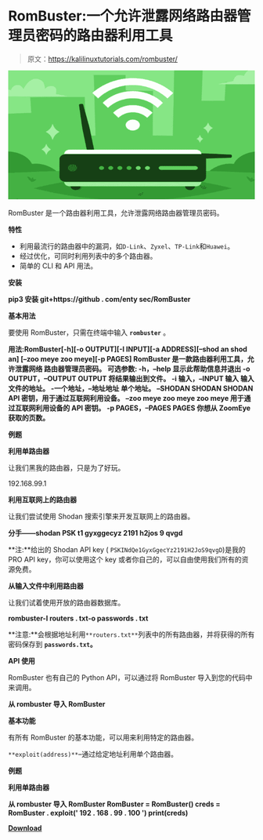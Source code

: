 # RomBuster:一个允许泄露网络路由器管理员密码的路由器利用工具

> 原文：<https://kalilinuxtutorials.com/rombuster/>

[![RomBuster : A Router Exploitation Tool That Allows To Disclosure Network Router Admin Password](img//2b9e0b82dd5f2bec13692e3c35bec940.png "RomBuster : A Router Exploitation Tool That Allows To Disclosure Network Router Admin Password")](https://1.bp.blogspot.com/-PPxjXw-KVwU/YN7ovkXAfcI/AAAAAAAAJyY/208H4-PBEL4giR5f4wc97g99CW0B7VQ3gCLcBGAsYHQ/s728/RomBuster.png)

RomBuster 是一个路由器利用工具，允许泄露网络路由器管理员密码。

**特性**

*   利用最流行的路由器中的漏洞，如`D-Link`、`Zyxel`、`TP-Link`和`Huawei`。
*   经过优化，可同时利用列表中的多个路由器。
*   简单的 CLI 和 API 用法。

**安装**

**pip3 安装 git+https://github . com/enty sec/RomBuster**

**基本用法**

要使用 RomBuster，只需在终端中输入 **`rombuster`** 。

**用法:RomBuster[-h][-o OUTPUT][-I INPUT][-a ADDRESS][–shod an shod an]
[–zoo meye zoo meye][-p PAGES]
RomBuster 是一款路由器利用工具，允许泄露网络
路由器管理员密码。
可选参数:
-h，–help 显示此帮助信息并退出
-o OUTPUT，–OUTPUT OUTPUT
将结果输出到文件。
-i 输入，–INPUT 输入
输入文件的地址。
-一个地址，–地址地址
单个地址。
–SHODAN SHODAN SHODAN API 密钥，用于通过互联网利用设备。
–zoo meye zoo meye zoo meye 用于通过互联网利用设备的 API 密钥。
-p PAGES，–PAGES PAGES
你想从 ZoomEye 获取的页数。**

**例题**

**利用单路由器**

让我们黑我的路由器，只是为了好玩。

192.168.99.1

**利用互联网上的路由器**

让我们尝试使用 Shodan 搜索引擎来开发互联网上的路由器。

**分手——shodan PSK t1 gyxggecyz 2191 h2jos 9 qvgd**

**注:**给出的 Shodan API key ( `PSKINdQe1GyxGgecYz2191H2JoS9qvgD`)是我的 PRO API key，你可以使用这个 key 或者你自己的，可以自由使用我们所有的资源免费。

**从输入文件中利用路由器**

让我们试着使用开放的路由器数据库。

**rombuster-I routers . txt-o passwords . txt**

**注意:**会根据地址利用`**routers.txt**`列表中的所有路由器，并将获得的所有密码保存到 **`passwords.txt`。**

**API 使用**

RomBuster 也有自己的 Python API，可以通过将 RomBuster 导入到您的代码中来调用。

**从 rombuster 导入 RomBuster**

**基本功能**

有所有 RomBuster 的基本功能，可以用来利用特定的路由器。

`**exploit(address)**`–通过给定地址利用单个路由器。

**例题**

**利用单路由器**

**从 rombuster 导入 RomBuster
RomBuster = RomBuster()
creds = RomBuster . exploit(' 192 . 168 . 99 . 100 ')
print(creds)**

[**Download**](https://github.com/EntySec/RomBuster#features)
